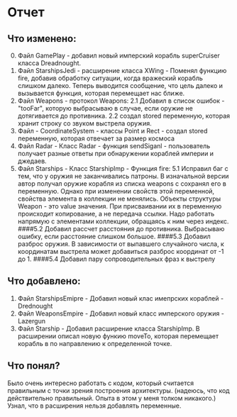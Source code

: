 #  Отчет
## Что изменено:
0. Файл GamePlay - добавил новый имперский корабль superCruiser класса Dreadnought.
1. Файл StarshipsJedi - расширение класса XWing - Поменял функцию fire, добавив обработку ситуации, когда вражеский корабль слишком далеко. Теперь выводится сообщение, что цель далеко и вызывается функция, которая перемещает нас ближе.
2. Файл Weapons - протокол Weapons:
2.1 Добавил в список ошибок - "tooFar", которую выбрасываю в случае, если оружие не дотягивается до противника.
2.2 создал stored переменную, которая хранит строку со звуком выстрела оружия.
3. Файл - CoordinateSystem - классы Point и Rect - создал stored переменную, которая отвечает за размер космоса
4. Файл Radar - Класс Radar - функция sendSiganl - пользователь получает разные ответы при обнаружении кораблей империи и джедаев.
5. Файл Starships - Класс StarshipImp - Функция fire:
5.1 Исправил баг с тем, что у оружия не заканчивались патроны. В изначальной версии автор получал оружие корабля из списка weapons с сохранял его в переменную. Однако при изменении свойств этой переменной, свойства элемента в коллекции не менялись. Объекты структуры Weapon - это value значения. При присваивании их в переменную происходит копирование, а не передача ссылки. Надо работать напрямую с элементами коллекции, обращаясь к ним через индекс.
####5.2 Добавил рассчет расстояния до противника. Выбрасываю ошибку, если расстояние слишком большое.
####5.3 Добавил разброс оружия. В зависимости от выпавшего случайного числа, к координатам выстрела может добавиться разброс координат от -1 до 1. 
####5.4 Добавил пару сопроводительных фраз к выстрелу

## Что добавлено:
1. Файл StarshipsEmipre -  Добавил новый клас имепрских кораблей - Drednought
2. Файл WeaponsEmpire - Добавил новый класс имперского оружия - Lazergun
3. Файл Starship - Добавил расширение класса StarshipImp. В расширении описал новую функию moveTo, которая перемещает корабль в по направлению к определенной точке.
## Что понял?
Было очень интересно работать с кодом, который считается правильным с точки зрения построения архитектуры. (надеюсь, что код действительно правильный. Опыта в этом у меня толком никакого.)
Узнал, что в расширения нельзя добавлять переменные.
